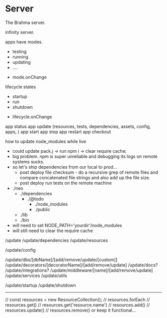 # Server

The Brahma server.

infinity server.

apps have modes.
- testing
- running
- updating
- ....
* mode.onChange

lifecycle states
- startup
- run
- shutdown
* lifecycle.onChange

app status
app update (resources, tests, dependencies, assets, config, apps, )
app start
app stop
app restart
app checkout

how to update node_modules while live
- could update pack.j -> run npm i -> clear require cache;
- big problem. npm is super unreliable and debugging its logs on remote systems sucks.
- so let's ship dependencies from our local to prod...
  - post deploy file checksum - do a recursive grep of remote files and compare concatenated file strings and also add up the file size.
  - post deploy run tests on the remote machine
- ./neo
  - ./dependencies
    - ./@todo
      - ./node_modules
      - ./public
  - ./lib
  - ./bin
- will need to set NODE_PATH='yourdir'/node_modules
- will still need to clear the require cache

/update
/update/dependencies
/update/resources

/update/config

/update/dbs/[dbName]/[add/remove/update/[custom]]
/update/decorators/[decoratorName]/[add/remove/update]
/update/docs?
/update/integrations?
/update/middleware/[name]/[add/remove/update]
/update/services
/update/utils

/update/startup
/update/shutdown

---

// const resources = new ResourceCollection();
// resources.forEach
// resources.get()
// resources.get('resource.name')
// resources.add()
// resources.update()
// resources.remove()
or keep it functional...
